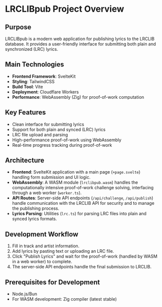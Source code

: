 # LRCLIBpub Project Overview

## Purpose
LRCLIBpub is a modern web application for publishing lyrics to the LRCLIB database. It provides a user-friendly interface for submitting both plain and synchronized (LRC) lyrics.

## Main Technologies
- **Frontend Framework**: SvelteKit
- **Styling**: TailwindCSS
- **Build Tool**: Vite
- **Deployment**: Cloudflare Workers
- **Performance**: WebAssembly (Zig) for proof-of-work computation

## Key Features
- Clean interface for submitting lyrics
- Support for both plain and synced (LRC) lyrics
- LRC file upload and parsing
- High-performance proof-of-work using WebAssembly
- Real-time progress tracking during proof-of-work

## Architecture
- **Frontend**: SvelteKit application with a main page (`+page.svelte`) handling form submission and UI logic.
- **WebAssembly**: A WASM module (`lrclibpub.wasm`) handles the computationally intensive proof-of-work challenge solving, interfacing through a web worker (`worker.ts`).
- **API Routes**: Server-side API endpoints (`/api/challenge`, `/api/publish`) handle communication with the LRCLIB API for security and to manage the publishing process.
- **Lyrics Parsing**: Utilities (`lrc.ts`) for parsing LRC files into plain and synced lyrics formats.

## Development Workflow
1.  Fill in track and artist information.
2.  Add lyrics by pasting text or uploading an LRC file.
3.  Click "Publish Lyrics" and wait for the proof-of-work (handled by WASM in a web worker) to complete.
4.  The server-side API endpoints handle the final submission to LRCLIB.

## Prerequisites for Development
- Node.js/Bun
- For WASM development: Zig compiler (latest stable)